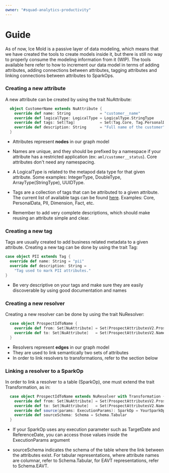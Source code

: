```yaml
---
owner: "#squad-analytics-productivity"
---
```


# Guide

As of now, Ice Mold is a passive layer of data modeling, 
which means that we have created the tools to create models inside it, 
but there is still no way to properly consume the modeling information from it (WIP). 
The tools available here refer to how to increment our data model in terms of adding attributes, 
adding connections between attributes, 
tagging attributes and linking connections between attributes to SparkOps.

### Creating a new attribute

A new attribute can be created by using the trait NuAttribute:

```scala
  object CustomerName extends NuAttribute {
    override def name: String             = "customer__name"
    override def logicalType: LogicalType = LogicalType.StringType
    override def tags: Set[Tag]           = Set(Tag.Core, Tag.PersonalData)
    override def description: String      = "Full name of the customer"
  }
```

- Attributes represent **nodes** in our graph model

- Names are unique, and they should be prefixed by a namespace if 
your attribute has a restricted application 
(ex: `aml/customer__status`).
Core attributes don't need any namespacing.

- A LogicalType is related to the metapod data type for that given attribute. 
Some examples: IntegerType, DoubleType, ArrayType(StringType), UUIDType.

- Tags are a collection of tags that can be attributed to a given attribute. 
The current list of available tags can be found 
[here](https://github.com/nubank/itaipu/blob/master/src/main/scala/etl/warehouse/gelinho/Tag.scala). 
Examples: Core, PersonalData, PII, Dimension, Fact, etc.

- Remember to add very complete descriptions, 
which should make reusing an attribute simple and clear.

### Creating a new tag

Tags are usually created to add business related metadata to a given attribute. 
Creating a new tag can be done by using the trait Tag:

```scala
case object PII extends Tag {
  override def name: String = "pii"
  override def description: String =
    "Tag used to mark PII attributes."
}
```

- Be very descriptive on your tags and make sure they are easily discoverable 
by using good documentation and names

### Creating a new resolver

Creating a new resolver can be done by using the trait NuResolver:

```scala
  case object ProspectIdToName {
    override def from: Set[NuAttribute] = Set(ProspectAttributesV2.ProspectIdAttribute)
    override def to: Set[NuAttribute]   = Set(ProspectAttributesV2.NameAttribute)
  }
```

- Resolvers represent **edges** in our graph model
- They are used to link semantically two sets of attributes
- In order to link resolvers to transformations, refer to the section below

### Linking a resolver to a SparkOp

In order to link a resolver to a table (SparkOp), 
one must extend the trait Transformation, as in:

```scala
  case object ProspectIdToName extends NuResolver with Transformation {
    override def from: Set[NuAttribute] = Set(ProspectAttributesV2.ProspectIdAttribute)
    override def to: Set[NuAttribute]   = Set(ProspectAttributesV2.NameAttribute)
    override def source(params: ExecutionParams): SparkOp = YourSparkOp
    override def sourceSchema: Schema = Schema.Tabular
  }
```
 
- If your SparkOp uses any execution parameter such as TargetDate and ReferenceDate, 
you can access those values inside the ExecutionParams argument

- sourceSchema indicates the schema of the table where the link between the attributes exist. 
For tabular representations, where attribute names are columnar, refer to Schema.Tabular, 
for EAVT representations, refer to Schema.EAVT.
